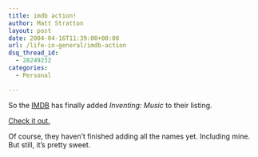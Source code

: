 ```yaml
---
title: imdb action!
author: Matt Stratton
layout: post
date: 2004-04-16T11:39:00+00:00
url: /life-in-general/imdb-action
dsq_thread_id:
  - 28249232
categories:
  - Personal

---
```

So the <a href="http://www.imdb.com" target="_blank">IMDB</a> has finally added _Inventing: Music_ to their listing.

<a href="http://www.imdb.com/title/tt0404143/" target="_blank">Check it out.</a>

Of course, they haven&#8217;t finished adding all the names yet. Including mine. But still, it&#8217;s pretty sweet.
